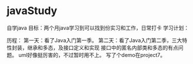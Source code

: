 # javaStudy
自学java
目标：两个月java学习到可以找到份实习和工作，日常打卡
学习计划：

历程：
第一天：看了Java入门第一季。
第二天：看了Java入门第二季，三大特性封装，继承和多态，及接口定义和实现
接口中的匿名内部类和多态的有点问题。
uml好像挺厉害的，不过暂时用不上。
写了个demo在project7。
